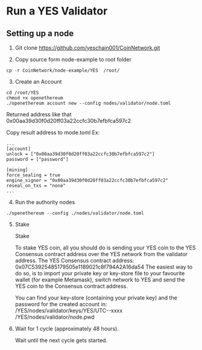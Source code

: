 # Run a YES Validator
## Setting up a node
1. Git clone https://github.com/yeschain001/CoinNetwork.git

2. Copy source form node-example to root folder
```
cp -r CoinNetwork/node-example/YES  /root/
```
3. Create an Account

```
cd /root/YES
chmod +x openethereum
./openethereum account new --config nodes/validator/node.toml
```
Returned address like that 0x00aa39d30f0d20ff03a22ccfc30b7efbfca597c2

Copy result address to mode.toml
Ex:
```
...
[account]
unlock = ["0x00aa39d30f0d20ff03a22ccfc30b7efbfca597c2"]
password = ["password"]

[mining]
force_sealing = true
engine_signer = "0x00aa39d30f0d20ff03a22ccfc30b7efbfca597c2"
reseal_on_txs = "none"
...
```
4. Run the authority nodes
```
./openethereum --config ./nodes/validator/node.toml

```
5. Stake

    Stake

    To stake YES coin, all you should do is sending your YES coin to the YES Consensus contract address over the YES network from the validator address.
    The YES Consensus contract address: 0x07C53925485179505e1189021c8f794A2A16da54
    The easiest way to do so, is to import your private key or key-store file to your favourite wallet (for example Metamask), switch network to YES and send the YES coin to the Consensus contract address.

    You can find your key-store (containing your private key) and the password for the created account in:
    /YES/nodes/validator/keys/YES/UTC--xxxx
    /YES/nodes/validator/node.pwd

6. Wait for 1 cycle (approximately 48 hours).

    Wait until the next cycle gets started.
